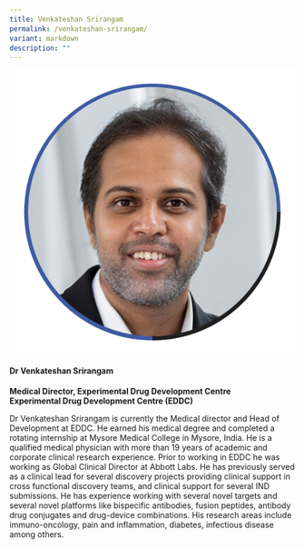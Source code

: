 ```yaml
---
title: Venkateshan Srirangam
permalink: /venkateshan-srirangam/
variant: markdown
description: ""
---
```

<div class="row">
<div class="col is-3">
<img src="/images/Speakers_VenkySrirangam.png">
</div>
<div class="col is-9 speaker-details">
	<h4><b>Dr Venkateshan Srirangam</b></h4>
<b>Medical Director, Experimental Drug Development Centre<br>
Experimental Drug Development Centre (EDDC)</b>
	
<p>Dr Venkateshan Srirangam is currently the Medical director and Head of Development at EDDC. He earned his medical degree and completed a rotating internship at Mysore Medical College in Mysore, India. He is a qualified medical physician with more than 19 years of academic and corporate clinical research experience. Prior to working in EDDC he was working as Global Clinical Director at Abbott Labs. He has previously served as a clinical lead for several discovery projects providing clinical support in cross functional discovery teams, and clinical support for several IND submissions. He has experience working with several novel targets and several novel platforms like bispecific antibodies, fusion peptides, antibody drug conjugates and drug-device combinations. His research areas include immuno-oncology, pain and inflammation, diabetes, infectious disease among others.</p>
</div>
</div>